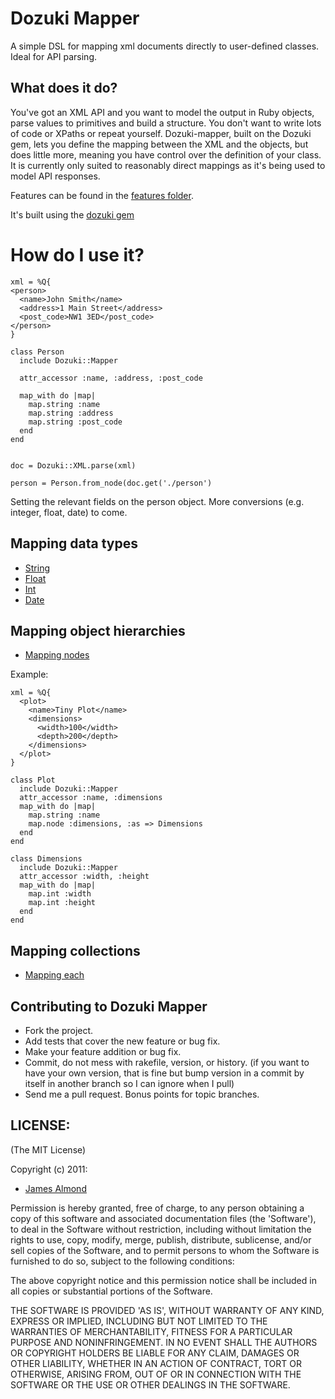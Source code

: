 # Dozuki Mapper

A simple DSL for mapping xml documents directly to user-defined classes.
Ideal for API parsing.

## What does it do?

You've got an XML API and you want to model the output in Ruby objects,
parse values to primitives and build a structure. You don't want to write lots of code or XPaths or repeat yourself.
Dozuki-mapper, built on the Dozuki gem, lets you define the mapping
between the XML and the objects, but does little more, meaning you
have control over the definition of your class. It is currently only
suited to reasonably direct mappings as it's being used to model API
responses.

Features can be found in the [features
folder](https://github.com/jamesalmond/dozuki-mapper/tree/master/features).

It's built using the [dozuki gem](https://github.com/jamesalmond/dozuki)

# How do I use it?

    xml = %Q{
    <person>
      <name>John Smith</name>
      <address>1 Main Street</address>
      <post_code>NW1 3ED</post_code>
    </person>
    }

    class Person
      include Dozuki::Mapper

      attr_accessor :name, :address, :post_code

      map_with do |map|
        map.string :name
        map.string :address
        map.string :post_code
      end
    end


    doc = Dozuki::XML.parse(xml)

    person = Person.from_node(doc.get('./person')

Setting the relevant fields on the person object. More conversions (e.g.
integer, float, date) to come.

## Mapping data types

* [String](https://github.com/jamesalmond/dozuki-mapper/tree/master/features/string_mapping.feature)
* [Float](https://github.com/jamesalmond/dozuki-mapper/tree/master/features/float_mapping.feature)
* [Int](https://github.com/jamesalmond/dozuki-mapper/tree/master/features/int_mapping.feature)
* [Date](https://github.com/jamesalmond/dozuki-mapper/tree/master/features/date_mapping.feature)

## Mapping object hierarchies


* [Mapping nodes](https://github.com/jamesalmond/dozuki-mapper/tree/master/features/node_mapping.feature)

Example:

    xml = %Q{
      <plot>
        <name>Tiny Plot</name>
        <dimensions>
          <width>100</width>
          <depth>200</depth>
        </dimensions>
      </plot>
    }

    class Plot
      include Dozuki::Mapper
      attr_accessor :name, :dimensions
      map_with do |map|
        map.string :name
        map.node :dimensions, :as => Dimensions
      end
    end

    class Dimensions
      include Dozuki::Mapper
      attr_accessor :width, :height
      map_with do |map|
        map.int :width
        map.int :height
      end
    end


## Mapping collections

* [Mapping each](https://github.com/jamesalmond/dozuki-mapper/tree/master/features/each_mapping.feature)


## Contributing to Dozuki Mapper
 
* Fork the project.
* Add tests that cover the new feature or bug fix.
* Make your feature addition or bug fix.
* Commit, do not mess with rakefile, version, or history. (if you want to have your own version, that is fine but bump version in a commit by itself in another branch so I can ignore when I pull)
* Send me a pull request. Bonus points for topic branches.

## LICENSE:

(The MIT License)

Copyright (c) 2011:

* [James Almond](http://jamesalmond.com)

Permission is hereby granted, free of charge, to any person obtaining
a copy of this software and associated documentation files (the
'Software'), to deal in the Software without restriction, including
without limitation the rights to use, copy, modify, merge, publish,
distribute, sublicense, and/or sell copies of the Software, and to
permit persons to whom the Software is furnished to do so, subject to
the following conditions:

The above copyright notice and this permission notice shall be
included in all copies or substantial portions of the Software.

THE SOFTWARE IS PROVIDED 'AS IS', WITHOUT WARRANTY OF ANY KIND,
EXPRESS OR IMPLIED, INCLUDING BUT NOT LIMITED TO THE WARRANTIES OF
MERCHANTABILITY, FITNESS FOR A PARTICULAR PURPOSE AND NONINFRINGEMENT.
IN NO EVENT SHALL THE AUTHORS OR COPYRIGHT HOLDERS BE LIABLE FOR ANY
CLAIM, DAMAGES OR OTHER LIABILITY, WHETHER IN AN ACTION OF CONTRACT,
TORT OR OTHERWISE, ARISING FROM, OUT OF OR IN CONNECTION WITH THE
SOFTWARE OR THE USE OR OTHER DEALINGS IN THE SOFTWARE.
